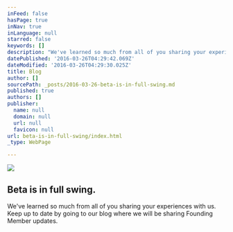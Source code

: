 ```yaml
---
inFeed: false
hasPage: true
inNav: true
inLanguage: null
starred: false
keywords: []
description: "We've learned so much from all of you sharing your experiences with us. Keep up to date by going to our blog where we will be sharing Founding Member updates."
datePublished: '2016-03-26T04:29:42.069Z'
dateModified: '2016-03-26T04:29:30.025Z'
title: Blog
author: []
sourcePath: _posts/2016-03-26-beta-is-in-full-swing.md
published: true
authors: []
publisher:
  name: null
  domain: null
  url: null
  favicon: null
url: beta-is-in-full-swing/index.html
_type: WebPage

---
```

![](https://s3-us-west-2.amazonaws.com/the-grid-img/p/fabbbc837c4af922bd9b0d5c4052cf794c4fca60.png)

## Beta is in full swing.

We've learned so much from all of you sharing your experiences with us. Keep up to date by going to our blog where we will be sharing Founding Member updates.